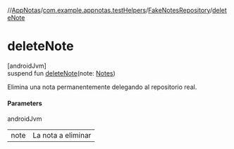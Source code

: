 //[AppNotas](../../../index.md)/[com.example.appnotas.testHelpers](../index.md)/[FakeNotesRepository](index.md)/[deleteNote](delete-note.md)

# deleteNote

[androidJvm]\
suspend fun [deleteNote](delete-note.md)(note: [Notes](../../com.example.appnotas.database/-notes/index.md))

Elimina una nota permanentemente delegando al repositorio real.

#### Parameters

androidJvm

| | |
|---|---|
| note | La nota a eliminar |

